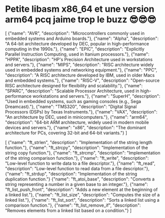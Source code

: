 # Petite libasm x86_64 et une version arm64 pcq jaime trop le buzz 😎😎😎


[
  {"name": "AVR", "description": "Microcontrollers commonly used in embedded systems and Arduino boards."},
  {"name": "Alpha", "description": "A 64-bit architecture developed by DEC, popular in high-performance computing in the 1990s."},
  {"name": "EPIC", "description": "Explicitly Parallel Instruction Computing, used in Itanium processors."},
  {"name": "HPPA", "description": "HP's Precision Architecture used in workstations and servers."},
  {"name": "MIPS", "description": "RISC architecture widely used in embedded systems and networking equipment."},
  {"name": "PPC", "description": "A RISC architecture developed by IBM, used in older Macs and embedded systems."},
  {"name": "RISC-V", "description": "Open-source RISC architecture designed for flexibility and scalability."},
  {"name": "SPARC", "description": "Scalable Processor Architecture, used in high-performance workstations and servers."},
  {"name": "SuperH", "description": "Used in embedded systems, such as gaming consoles (e.g., Sega Dreamcast)."},
  {"name": "TMS320", "description": "Digital Signal Processors (DSPs) by Texas Instruments."},
  {"name": "VAX", "description": "An architecture by DEC, used in minicomputers."},
  {"name": "arm64", "description": "64-bit ARM architecture, widely used in modern mobile devices and servers."},
  {"name": "x86", "description": "The dominant architecture for PCs, covering 32-bit and 64-bit variants."}
]



[
  {"name": "ft_strlen", "description": "Implementation of the string length function."},
  {"name": "ft_strcpy", "description": "Implementation of the string copy function."},
  {"name": "ft_strcmp", "description": "Implementation of the string comparison function."},
  {"name": "ft_write", "description": "Low-level function to write data to a file descriptor."},
  {"name": "ft_read", "description": "Low-level function to read data from a file descriptor."},
  {"name": "ft_strdup", "description": "Implementation of the string duplication function."}
  {"name": "ft_atoi_base", "description": "Converts a string representing a number in a given base to an integer."},
  {"name": "ft_list_push_front", "description": "Adds a new element at the beginning of a linked list."},
  {"name": "ft_list_size", "description": "Computes the size of a linked list."},
  {"name": "ft_list_sort", "description": "Sorts a linked list using a comparison function."},
  {"name": "ft_list_remove_if", "description": "Removes elements from a linked list based on a condition."}
]
